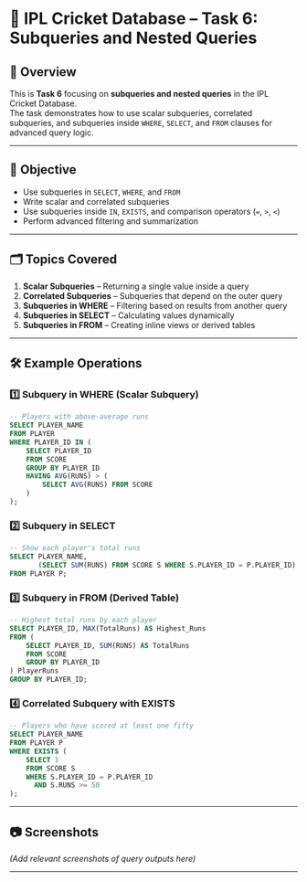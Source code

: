 # 🏏 IPL Cricket Database – Task 6: Subqueries and Nested Queries

## 📌 Overview
This is **Task 6** focusing on **subqueries and nested queries** in the IPL Cricket Database.  
The task demonstrates how to use scalar subqueries, correlated subqueries, and subqueries inside `WHERE`, `SELECT`, and `FROM` clauses for advanced query logic.

---

## 🎯 Objective
- Use subqueries in `SELECT`, `WHERE`, and `FROM`  
- Write scalar and correlated subqueries  
- Use subqueries inside `IN`, `EXISTS`, and comparison operators (`=`, `>`, `<`)  
- Perform advanced filtering and summarization  

---

## 🗂 Topics Covered
1. **Scalar Subqueries** – Returning a single value inside a query  
2. **Correlated Subqueries** – Subqueries that depend on the outer query  
3. **Subqueries in WHERE** – Filtering based on results from another query  
4. **Subqueries in SELECT** – Calculating values dynamically  
5. **Subqueries in FROM** – Creating inline views or derived tables  

---

## 🛠 Example Operations

### 1️⃣ Subquery in WHERE (Scalar Subquery)
```sql
-- Players with above-average runs
SELECT PLAYER_NAME
FROM PLAYER
WHERE PLAYER_ID IN (
    SELECT PLAYER_ID
    FROM SCORE
    GROUP BY PLAYER_ID
    HAVING AVG(RUNS) > (
        SELECT AVG(RUNS) FROM SCORE
    )
);
```

### 2️⃣ Subquery in SELECT
```sql
-- Show each player's total runs
SELECT PLAYER_NAME,
       (SELECT SUM(RUNS) FROM SCORE S WHERE S.PLAYER_ID = P.PLAYER_ID) AS Total_Runs
FROM PLAYER P;
```

### 3️⃣ Subquery in FROM (Derived Table)
```sql
-- Highest total runs by each player
SELECT PLAYER_ID, MAX(TotalRuns) AS Highest_Runs
FROM (
    SELECT PLAYER_ID, SUM(RUNS) AS TotalRuns
    FROM SCORE
    GROUP BY PLAYER_ID
) PlayerRuns
GROUP BY PLAYER_ID;
```

### 4️⃣ Correlated Subquery with EXISTS
```sql
-- Players who have scored at least one fifty
SELECT PLAYER_NAME
FROM PLAYER P
WHERE EXISTS (
    SELECT 1
    FROM SCORE S
    WHERE S.PLAYER_ID = P.PLAYER_ID
      AND S.RUNS >= 50
);
```

---

## 📷 Screenshots
*(Add relevant screenshots of query outputs here)*  

---
